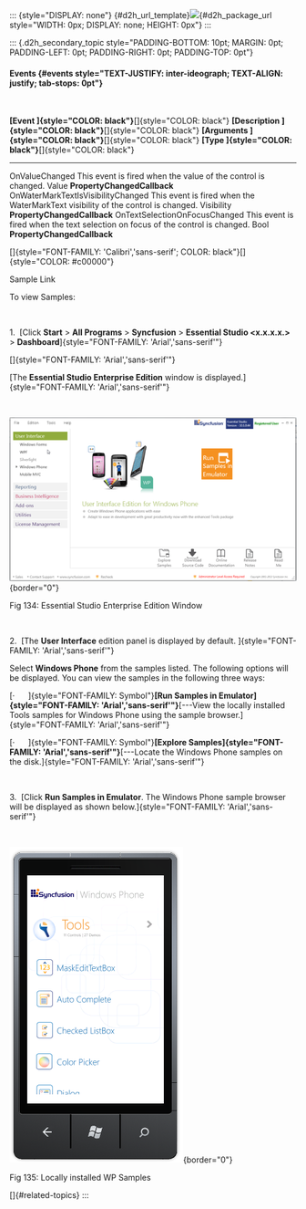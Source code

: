 ::: {style="DISPLAY: none"}
[](ms-xhelp:///?Id=d2h_url_template){#d2h_url_template}![](!package_url!){#d2h_package_url style="WIDTH: 0px; DISPLAY: none; HEIGHT: 0px"}
:::

::: {.d2h_secondary_topic style="PADDING-BOTTOM: 10pt; MARGIN: 0pt; PADDING-LEFT: 0pt; PADDING-RIGHT: 0pt; PADDING-TOP: 0pt"}
#### Events {#events style="TEXT-JUSTIFY: inter-ideograph; TEXT-ALIGN: justify; tab-stops: 0pt"}

 

  **[Event ]{style="COLOR: black"}**[]{style="COLOR: black"}   **[Description ]{style="COLOR: black"}**[]{style="COLOR: black"}                   **[Arguments ]{style="COLOR: black"}**[]{style="COLOR: black"}   **[Type ]{style="COLOR: black"}**[]{style="COLOR: black"}
  ------------------------------------------------------------ ---------------------------------------------------------------------------------- ---------------------------------------------------------------- -----------------------------------------------------------
  OnValueChanged                                               This event is fired when the value of the control is changed.                      Value                                                            **PropertyChangedCallback**
  OnWaterMarkTextIsVisibilityChanged                           This event is fired when the WaterMarkText visibility of the control is changed.   Visibility                                                       **PropertyChangedCallback**
  OnTextSelectionOnFocusChanged                                This event is fired when the text selection on focus of the control is changed.    Bool                                                             **PropertyChangedCallback**

[]{style="FONT-FAMILY: 'Calibri','sans-serif'; COLOR: black"}[]{style="COLOR: #c00000"} 

Sample Link

To view Samples:

 

1.  [Click **Start** \> **All Programs** \> **Syncfusion** \> **Essential Studio \<x.x.x.x.\>** \> **Dashboard**]{style="FONT-FAMILY: 'Arial','sans-serif'"}

[]{style="FONT-FAMILY: 'Arial','sans-serif'"} 

[The **Essential Studio Enterprise Edition** window is displayed.]{style="FONT-FAMILY: 'Arial','sans-serif'"}

 

![](ImagesExt/image78_131.png){border="0"}

Fig 134: Essential Studio Enterprise Edition Window

 

2.  [The **User Interface** edition panel is displayed by default. ]{style="FONT-FAMILY: 'Arial','sans-serif'"}

Select **Windows Phone** from the samples listed. The following options will be displayed. You can view the samples in the following three ways:

[·      ]{style="FONT-FAMILY: Symbol"}**[Run Samples in Emulator]{style="FONT-FAMILY: 'Arial','sans-serif'"}**[---View the locally installed Tools samples for Windows Phone using the sample browser.]{style="FONT-FAMILY: 'Arial','sans-serif'"}

[·      ]{style="FONT-FAMILY: Symbol"}**[Explore Samples]{style="FONT-FAMILY: 'Arial','sans-serif'"}**[---Locate the Windows Phone samples on the disk.]{style="FONT-FAMILY: 'Arial','sans-serif'"}

 

3.  [Click **Run Samples in Emulator**. The Windows Phone sample browser will be displayed as shown below.]{style="FONT-FAMILY: 'Arial','sans-serif'"}

 

![](ImagesExt/image78_132.png){border="0"}

Fig 135: Locally installed WP Samples

[]{#related-topics}
:::
